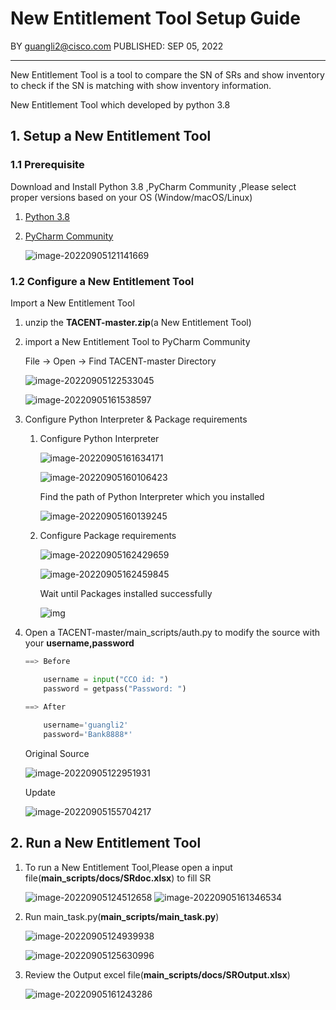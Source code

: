 # New Entitlement Tool Setup Guide

BY <guangli2@cisco.com>                                                    PUBLISHED: SEP 05, 2022

---

New Entitlement Tool is a tool to compare the SN of SRs and show inventory to check if the SN is matching with show inventory information.

New Entitlement Tool which developed by python 3.8

## 1. Setup a New Entitlement Tool

### 1.1 Prerequisite

Download and Install Python 3.8 ,PyCharm Community ,Please select proper versions based on your OS (Window/macOS/Linux)

1. [Python 3.8](https://www.python.org/downloads/)

2. [PyCharm Community](https://www.jetbrains.com/products/compare/?product=pycharm&product=pycharm-ce)

   ![image-20220905121141669](https://github.com/stonelee2005/myciscotool/blob/main/005.NewEntitlementTool/img/image-20220905121141669.png) 



### 1.2 Configure a New Entitlement Tool

Import a New Entitlement Tool

1. unzip the **TACENT-master.zip**(a New Entitlement Tool)

2. import a New Entitlement Tool to PyCharm Community

   File -> Open -> Find  TACENT-master Directory

   ![image-20220905122533045](https://github.com/stonelee2005/myciscotool/blob/main/005.NewEntitlementTool/img/image-20220905122533045.png) 

   ![image-20220905161538597](https://github.com/stonelee2005/myciscotool/blob/main/005.NewEntitlementTool/img/image-20220905161538597.png)  

3. Configure Python Interpreter & Package requirements

   1. Configure Python Interpreter 

      ![image-20220905161634171](https://github.com/stonelee2005/myciscotool/blob/main/005.NewEntitlementTool/img/image-20220905161634171.png)     

      ![image-20220905160106423](https://github.com/stonelee2005/myciscotool/blob/main/005.NewEntitlementTool/img/image-20220905160106423.png) 

      Find the path of Python Interpreter which you installed

      ![image-20220905160139245](https://github.com/stonelee2005/myciscotool/blob/main/005.NewEntitlementTool/img/image-20220905160139245.png)

   2. Configure Package requirements

      ![image-20220905162429659](https://github.com/stonelee2005/myciscotool/blob/main/005.NewEntitlementTool/img/image-20220905162429659.png)  

      ![image-20220905162459845](https://github.com/stonelee2005/myciscotool/blob/main/005.NewEntitlementTool/img/image-20220905162459845.png)  

      Wait until Packages installed successfully

      ![img](https://github.com/stonelee2005/myciscotool/blob/main/005.NewEntitlementTool/img/SNAGHTML1c53220.PNG)

4. Open a TACENT-master/main_scripts/auth.py to modify the source with your **username,password**

   ```python
   ==> Before
   
       username = input("CCO id: ")
       password = getpass("Password: ")
       
   ==> After
   
       username='guangli2'
       password='Bank8888*'
   ```

   Original Source

   ![image-20220905122951931](https://github.com/stonelee2005/myciscotool/blob/main/005.NewEntitlementTool/img/image-20220905122951931.png) 

   Update 

   ![image-20220905155704217](https://github.com/stonelee2005/myciscotool/blob/main/005.NewEntitlementTool/img/image-20220905155704217.png) 



## 2. Run a New Entitlement Tool

1. To run a New Entitlement Tool,Please open a input file(**main_scripts/docs/SRdoc.xlsx**) to fill SR

   ![image-20220905124512658](https://github.com/stonelee2005/myciscotool/blob/main/005.NewEntitlementTool/img/image-20220905124512658.png) ![image-20220905161346534](https://github.com/stonelee2005/myciscotool/blob/main/005.NewEntitlementTool/img/image-20220905161346534.png)

   

2. Run main_task.py(**main_scripts/main_task.py**)

   ![image-20220905124939938](https://github.com/stonelee2005/myciscotool/blob/main/005.NewEntitlementTool/img/image-20220905124939938.png) 

   ![image-20220905125630996](https://github.com/stonelee2005/myciscotool/blob/main/005.NewEntitlementTool/img/image-20220905125630996.png) 

3. Review the Output excel file(**main_scripts/docs/SROutput.xlsx**)

   ![image-20220905161243286](https://github.com/stonelee2005/myciscotool/blob/main/005.NewEntitlementTool/img/image-20220905161243286.png)  

 

